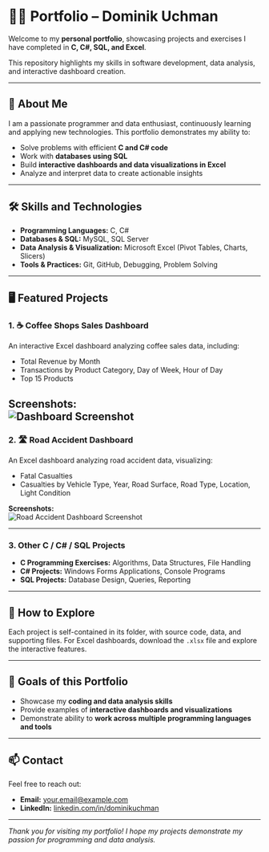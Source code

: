 # 👨‍💻 Portfolio – Dominik Uchman

Welcome to my **personal portfolio**, showcasing projects and exercises I have completed in **C, C#, SQL, and Excel**. 

This repository highlights my skills in software development, data analysis, and interactive dashboard creation.

---

## 📌 About Me
I am a passionate programmer and data enthusiast, continuously learning and applying new technologies. This portfolio demonstrates my ability to:  
- Solve problems with efficient **C and C# code**  
- Work with **databases using SQL**  
- Build **interactive dashboards and data visualizations in Excel**  
- Analyze and interpret data to create actionable insights  

---

## 🛠️ Skills and Technologies
- **Programming Languages:** C, C#  
- **Databases & SQL:** MySQL, SQL Server  
- **Data Analysis & Visualization:** Microsoft Excel (Pivot Tables, Charts, Slicers)  
- **Tools & Practices:** Git, GitHub, Debugging, Problem Solving  

---

## 🖥️ Featured Projects

### 1. ☕ Coffee Shops Sales Dashboard
An interactive Excel dashboard analyzing coffee sales data, including:  
- Total Revenue by Month  
- Transactions by Product Category, Day of Week, Hour of Day  
- Top 15 Products  

**Screenshots:**  
![Dashboard Screenshot](Dashboard%20Screenshot.png) 
---

### 2. 🛣️ Road Accident Dashboard
An Excel dashboard analyzing road accident data, visualizing:  
- Fatal Casualties  
- Casualties by Vehicle Type, Year, Road Surface, Road Type, Location, Light Condition  

**Screenshots:**  
![Road Accident Dashboard Screenshot](Road%20Accident%20Dashboard%20Screenshot.png)  

---

### 3. Other C / C# / SQL Projects
- **C Programming Exercises:** Algorithms, Data Structures, File Handling  
- **C# Projects:** Windows Forms Applications, Console Programs  
- **SQL Projects:** Database Design, Queries, Reporting  

---

## 📂 How to Explore
Each project is self-contained in its folder, with source code, data, and supporting files. For Excel dashboards, download the `.xlsx` file and explore the interactive features.

---

## 🎯 Goals of this Portfolio
- Showcase my **coding and data analysis skills**  
- Provide examples of **interactive dashboards and visualizations**  
- Demonstrate ability to **work across multiple programming languages and tools**  

---

## 📫 Contact
Feel free to reach out:  
- **Email:** your.email@example.com  
- **LinkedIn:** [linkedin.com/in/dominikuchman](https://www.linkedin.com/in/dominikuchman)  

---

*Thank you for visiting my portfolio! I hope my projects demonstrate my passion for programming and data analysis.*
